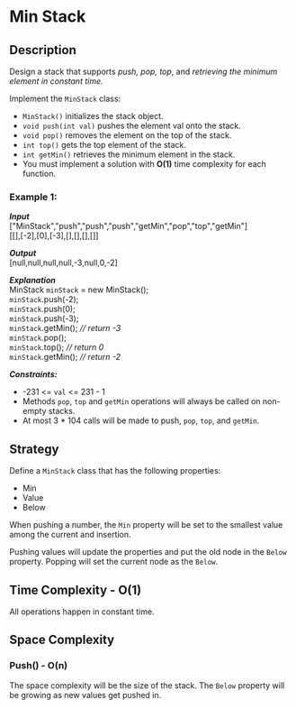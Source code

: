 # Min Stack

## Description
Design a stack that supports *push, pop, top*, and *retrieving the minimum element in constant time.*

Implement the `MinStack` class:

- `MinStack()` initializes the stack object.
- `void push(int val)` pushes the element val onto the stack.
- `void pop()` removes the element on the top of the stack.
- `int top()` gets the top element of the stack.
- `int getMin()` retrieves the minimum element in the stack.
- You must implement a solution with **O(1)** time complexity for each function.

### Example 1:
***Input***  
["MinStack","push","push","push","getMin","pop","top","getMin"]  
[[],[-2],[0],[-3],[],[],[],[]]

***Output***  
[null,null,null,null,-3,null,0,-2]

***Explanation***  
MinStack `minStack` = new MinStack();  
`minStack`.push(-2);  
`minStack`.push(0);  
`minStack`.push(-3);  
`minStack`.getMin(); *// return -3*  
`minStack`.pop();  
`minStack`.top(); *// return 0*  
`minStack`.getMin(); *// return -2*

***Constraints:***
- -231 <= `val` <= 231 - 1
- Methods `pop`, `top` and `getMin` operations will always be called on non-empty stacks.
- At most 3 * 104 calls will be made to push, `pop`, `top`, and `getMin`.

## Strategy
Define a `MinStack` class that has the following properties:
- Min
- Value
- Below

When pushing a number, the `Min` property will be set to the smallest value among the current and insertion. 

Pushing values will update the properties and put the old node in the `Below` property. Popping will set the current node as the `Below`.

## Time Complexity - O(1)
All operations happen in constant time.

## Space Complexity
### Push() - O(n)
The space complexity will be the size of the stack. The `Below` property will be growing as new values get pushed in.
